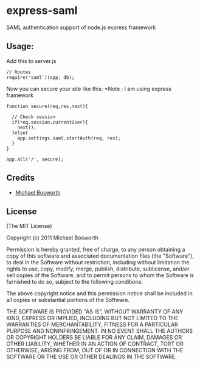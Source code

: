express-saml
============

SAML authentication support of node.js express framework


## Usage:

Add this to server.js

    // Routes
    require('saml')(app, db);


Now you can secure your site like this: *Note : I am using express framework

    function secure(req,res,next){
        
      // Check session
      if(req.session.currentUser){
        next();
      }else{
        app.settings.saml.startAuth(req, res);
      }
    }
  
    app.all('/', secure);

## Credits

  - [Michael Bosworth](http://github.com/bozzltron)

## License

(The MIT License)

Copyright (c) 2011 Michael Bosworth

Permission is hereby granted, free of charge, to any person obtaining a copy of
this software and associated documentation files (the "Software"), to deal in
the Software without restriction, including without limitation the rights to
use, copy, modify, merge, publish, distribute, sublicense, and/or sell copies of
the Software, and to permit persons to whom the Software is furnished to do so,
subject to the following conditions:

The above copyright notice and this permission notice shall be included in all
copies or substantial portions of the Software.

THE SOFTWARE IS PROVIDED "AS IS", WITHOUT WARRANTY OF ANY KIND, EXPRESS OR
IMPLIED, INCLUDING BUT NOT LIMITED TO THE WARRANTIES OF MERCHANTABILITY, FITNESS
FOR A PARTICULAR PURPOSE AND NONINFRINGEMENT. IN NO EVENT SHALL THE AUTHORS OR
COPYRIGHT HOLDERS BE LIABLE FOR ANY CLAIM, DAMAGES OR OTHER LIABILITY, WHETHER
IN AN ACTION OF CONTRACT, TORT OR OTHERWISE, ARISING FROM, OUT OF OR IN
CONNECTION WITH THE SOFTWARE OR THE USE OR OTHER DEALINGS IN THE SOFTWARE.
